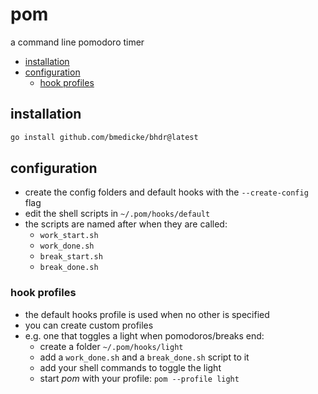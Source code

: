 # pom

a command line pomodoro timer


<!-- vim-markdown-toc GFM -->

* [installation](#installation)
* [configuration](#configuration)
  * [hook profiles](#hook-profiles)

<!-- vim-markdown-toc -->

## installation

```sh
go install github.com/bmedicke/bhdr@latest
```
## configuration

* create the config folders and default hooks with the `--create-config` flag
* edit the shell scripts in `~/.pom/hooks/default`
* the scripts are named after when they are called:
  * `work_start.sh`
  * `work_done.sh`
  * `break_start.sh`
  * `break_done.sh`

### hook profiles

* the default hooks profile is used when no other is specified
* you can create custom profiles
* e.g. one that toggles a light when pomodoros/breaks end:
  * create a folder `~/.pom/hooks/light`
  * add a `work_done.sh` and a `break_done.sh` script to it
  * add your shell commands to toggle the light
  * start *pom* with your profile: `pom --profile light`
